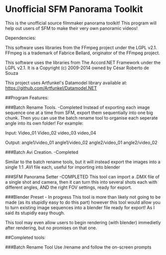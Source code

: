 # Unofficial SFM Panorama Toolkit

This is the unofficial source filmmaker panorama toolkit! This program will help out users of SFM to make their very own panoramic videos!

Dependencies: 

This software uses libraries from the FFmpeg project under the LGPL v2.1. 
FFmpeg is a trademark of Fabrice Bellard, originator of the FFmpeg project.


This software uses the libraries from The Accord.NET Framework under the LGPL v2.1. It is a Copyright (c) 2009-2014 owned by César Roberto de Souza <cesarsouza at gmail.com>

This project uses Artfunkel's Datamodel library available at: https://github.com/Artfunkel/Datamodel.NET

##Program Features: 

###Batch Rename Tools. -Completed
Instead of exporting each image sequence one at a time from SFM, export them sequentially into one big chunk. Then you can use the batch rename tool to organise each seperate angle into its own folder! For example:

Input:
Video_01
Video_02
video_03
video_04

Output:
angle1/video_01
angle1/video_02
angle2/video_01
angle2/video_02

###Batch Avi Creation. -Completed

Similar to the batch rename tools, but it will instead export the images into a single 1:1 .AVI file each, useful for importing into blender

###SFM Panorama Setter -COMPLETED
This tool can import a .DMX file of a single shot and camera, then it can turn this into several shots each with different angles, AND the right FOV settings, ready for export.


###Blender Preset - In progress
This tool is more than likely not going to be made (as its stupidly easy to do this part) however this tool would allow you to turn existing image sequences into a blender file ready for export! As I said its stupidly easy though. 


This tool may even allow users to begin rendering (with blender) immedietly after rendering, but no promises on that one. 


##Completed tools: 

###Batch Rename Tool
Use /rename and follow the on-screen prompts

